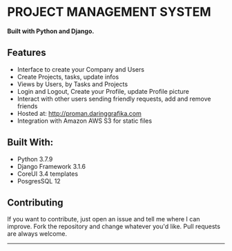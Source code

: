# PROJECT MANAGEMENT SYSTEM

**Built with Python and Django.**

## Features


* Interface to create your Company and Users
* Create Projects, tasks, update infos
* Views by Users, by Tasks and Projects
* Login and Logout, Create your Profile, update Profile picture
* Interact with other users sending friendly requests, add and remove friends
* Hosted at: http://proman.daringgrafika.com
* Integration with Amazon AWS S3 for static files

## Built With:

* Python 3.7.9
* Django Framework 3.1.6
* CoreUI 3.4 templates
* PosgresSQL 12

## Contributing

If you want to contribute, just open an issue and tell me where I can improve.
Fork the repository and change whatever you'd like.
Pull requests are always welcome.

--------------------------------------------------------------------------------------------
